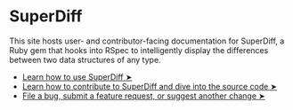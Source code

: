 # SuperDiff

This site hosts user- and contributor-facing documentation for SuperDiff,
a Ruby gem that hooks into RSpec
to intelligently display the differences between two data structures of any type.

- [Learn how to use SuperDiff ➤](./users/index.md)
- [Learn how to contribute to SuperDiff and dive into the source code ➤](./contributors/index.md)
- [File a bug, submit a feature request, or suggest another change ➤](https://github.com/mcmire/super_diff/issues)
